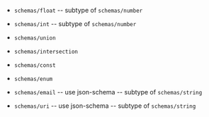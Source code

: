 - `schemas/float` -- subtype of `schemas/number`
- `schemas/int` -- subtype of `schemas/number`

- `schemas/union`
- `schemas/intersection`

- `schemas/const`
- `schemas/enum`

- `schemas/email` -- use json-schema -- subtype of `schemas/string`
- `schemas/uri` -- use json-schema -- subtype of `schemas/string`
